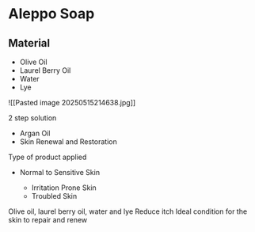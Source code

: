# Aleppo Soap
## Material
- Olive Oil
- Laurel Berry Oil
- Water
- Lye

![[Pasted image 20250515214638.jpg]]


2 step solution

- Argan Oil
- Skin Renewal and Restoration

​Type of product applied
+ Normal to Sensitive Skin 
	
	- Irritation Prone Skin
	- Troubled Skin


Olive oil, laurel berry oil, water and lye
Reduce itch 
Ideal condition for the skin to repair and renew

